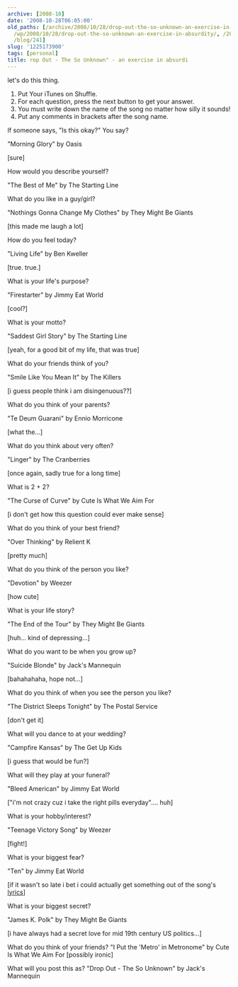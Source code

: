 ```yaml
---
archive: [2008-10]
date: '2008-10-28T06:05:00'
old_paths: [/archive/2008/10/28/drop-out-the-so-unknown-an-exercise-in-absurdity.html,
  /wp/2008/10/28/drop-out-the-so-unknown-an-exercise-in-absurdity/, /2008/10/28/drop-out-the-so-unknown-an-exercise-in-absurdity/,
  /blog/241]
slug: '1225173900'
tags: [personal]
title: rop Out - The So Unknown" - an exercise in absurdi
---
```


let's do this thing.

1. Put Your iTunes on Shuffle.
2. For each question, press the next button to get your answer.
3. You must write down the name of the song no matter how silly it sounds!
4. Put any comments in brackets after the song name.

If someone says, "Is this okay?" You say?

"Morning Glory" by Oasis

[sure]

How would you describe yourself?

"The Best of Me" by The Starting Line

What do you like in a guy/girl?

"Nothings Gonna Change My Clothes" by They Might Be Giants

[this made me laugh a lot]

How do you feel today?

"Living Life" by Ben Kweller

[true. true.]

What is your life's purpose?

"Firestarter" by Jimmy Eat World

[cool?]

What is your motto?

"Saddest Girl Story" by The Starting Line

[yeah, for a good bit of my life, that was true]

What do your friends think of you?

"Smile Like You Mean It" by The Killers

[i guess people think i am disingenuous??]

What do you think of your parents?

"Te Deum Guarani" by Ennio Morricone

[what the...]

What do you think about very often?

"Linger" by The Cranberries

[once again, sadly true for a long time]

What is 2 + 2?

"The Curse of Curve" by Cute Is What We Aim For

[i don't get how this question could ever make sense]

What do you think of your best friend?

"Over Thinking" by Relient K

[pretty much]

What do you think of the person you like?

"Devotion" by Weezer

[how cute]

What is your life story?

"The End of the Tour" by They Might Be Giants

[huh... kind of depressing...]

What do you want to be when you grow up?

"Suicide Blonde" by Jack's Mannequin

[bahahahaha, hope not...]

What do you think of when you see the person you like?

"The District Sleeps Tonight" by The Postal Service

[don't get it]

What will you dance to at your wedding?

"Campfire Kansas" by The Get Up Kids

[i guess that would be fun?]

What will they play at your funeral?

"Bleed American" by Jimmy Eat World

["i'm not crazy cuz i take the right pills everyday".... huh]

What is your hobby/interest?

"Teenage Victory Song" by Weezer

[fight!]

What is your biggest fear?

"Ten" by Jimmy Eat World

\[if it wasn't so late i bet i could actually get something out of the
song's [lyrics][1]\]

What is your biggest secret?

"James K. Polk" by They Might Be Giants

[i have always had a secret love for mid 19th century US politics...]

What do you think of your friends?
"I Put the 'Metro' in Metronome" by Cute Is What We Aim For
[possibly ironic]

What will you post this as?
"Drop Out - The So Unknown" by Jack's Mannequin

[1]: http://www.sing365.com/music/lyric.nsf/Ten-lyrics-Jimmy-Eat-World/1C3A7AD11A94ED1448256BA30018B50D

